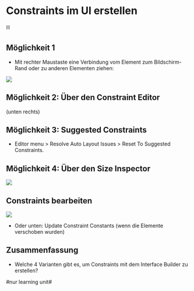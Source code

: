 # Constraints im UI erstellen
⛓️

## Möglichkeit 1

- Mit rechter Maustaste eine Verbindung vom Element zum Bildschirm-Rand oder zu anderen Elementen ziehen:

![][image-1]

## Möglichkeit 2: Über den Constraint Editor

(unten rechts)

## Möglichkeit 3: Suggested Constraints

- Editor menu \> Resolve Auto Layout Issues \> Reset To Suggested Constraints.

## Möglichkeit 4: Über den Size Inspector

![][image-2]

## Constraints bearbeiten

![][image-3]

- Oder unten: Update Constraint Constants (wenn die Elemente verschoben wurden)


## Zusammenfassung
- Welche 4 Varianten gibt es, um Constraints mit dem Interface Builder zu erstellen?

[image-1]:	assets/a27d24_da482e2b8bae4afeaffb2344caf3ff96~mv2.png
[image-2]:	assets/2-1.png
[image-3]:	assets/4c99cb_cdb47aae3a644a5ea977cbe1356fc7a2~mv2.png

#nur learning unit#
